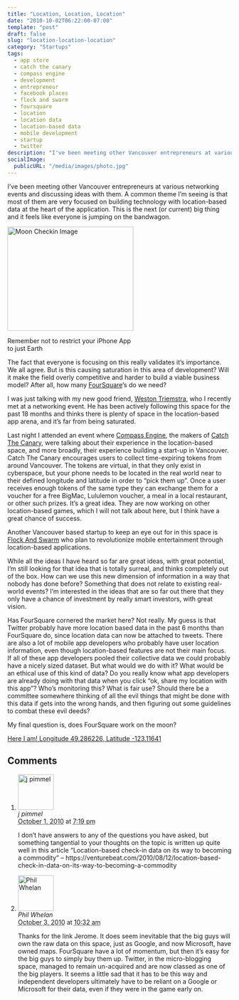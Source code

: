 ```yaml
---
title: "Location, Location, Location"
date: "2010-10-02T06:22:00-07:00"
template: "post"
draft: false
slug: "location-location-location"
category: "Startups"
tags:
  - app store
  - catch the canary
  - compass engine
  - development
  - entrepreneur
  - facebook places
  - flock and swarm
  - foursquare
  - location
  - location data
  - location-based data
  - mobile development
  - startup
  - twitter
description: "I've been meeting other Vancouver entrepreneurs at various networking events and discussing ideas with them. A common theme I'm seeing is that most of them are"
socialImage:
  publicURL: "/media/images/photo.jpg"
---
```

I’ve been meeting other Vancouver entrepreneurs at various networking events and discussing ideas with them. A common theme I’m seeing is that most of them are very focused on building technology with location-based data at the heart of the application. This is the next (or current) big thing and it feels like everyone is jumping on the bandwagon.

<div class="wp-caption alignleft" id="attachment_248" style="width: 293px">
<a href="https://www.flickr.com/photos/mikebaird/4137562706/">
<img alt="Moon Checkin Image" class="size-full wp-image-248" height="234" src="/media/images/2010/10/moon_checkin1.png" title="Waxing Gibbous Moon 69 Percent 26Nov2009 by mikebaird, on Flickr" width="283"/>
</a>
<p class="wp-caption-text">Remember not to restrict your iPhone App to just Earth</p>
</div>

The fact that everyone is focusing on this really validates it’s importance. We all agree. But is this causing saturation in this area of development? Will it make the field overly competitive and harder to build a viable business model? After all, how many [FourSquare](https://foursquare.com/)‘s do we need?

I was just talking with my new good friend,&nbsp;[Weston Triemstra](https://ca.linkedin.com/in/weston), who I recently met at a networking event. He has been actively following this space for the past 18 months and thinks there is plenty of space in the location-based app arena, and it’s far from being saturated.

Last night I attended an event where [Compass Engine](https://www.compassengine.com/), the makers of [Catch The Canary](https://www.compassengine.com/catchthecanary), were talking about their experience in the location-based space, and more broadly, their experience building a start-up in Vancouver. Catch The Canary encourages users to collect time-expiring tokens from around Vancouver. The tokens are virtual, in that they only exist in cyberspace, but your phone needs to be located in the real world near to their defined longitude and latitude in order to “pick them up”. Once a user receives enough tokens of the same type they can exchange them for a voucher for a free BigMac, Lululemon voucher, a meal in a local restaurant, or other such prizes. It’s a great idea. They are now working on other location-based games, which I will not talk about here, but I think have a great chance of success.

Another Vancouver based startup to keep an eye out for in this space is [Flock And Swarm](https://flockandswarm.com/) who plan to revolutionize mobile entertainment through location-based applications.

While all the ideas I have heard so far are great ideas, with great potential, I’m still looking for that idea that is totally surreal, and thinks completely out of the box. How can we use this new dimension of information in a way that nobody has done before? Something that does not relate to existing real-world events? I’m interested in the ideas that are so far out there that they only have a chance of investment by really smart investors, with great vision.

Has FourSquare cornered the market here? Not really. My guess is that Twitter probably have more location based data in the past 6 months than FourSquare do, since location data can now be attached to tweets. There are also a lot of mobile app developers who probably have user location information, even though location-based features are not their main focus. If all of these app developers pooled their collective data we could probably have a nicely sized dataset. But what would we do with it? What would be an ethical use of this kind of data? Do you really know what app developers are already doing with that data when you click “ok, share my location with this app”? Who’s monitoring this? What is fair use? Should there be a committee somewhere thinking of all the evil things that might be done with this data if gets into the wrong hands, and then figuring out some guidelines to combat these evil deeds?

My final question is, does FourSquare work on the moon?

[Here I am! Longitude 49.286226, Latitude -123.11641](https://goo.gl/maps/mXRZ)

## Comments

<div id="comments">
  <ol class="comment-list">
    <li id="comment-68" class="comment even thread-even depth-1 comment reader">
      <img alt="j pimmel" src="https://0.gravatar.com/avatar/ee986a99a41d8de0c52821cae0e00fd1?s=80&amp;d=https%3A%2F%2F0.gravatar.com%2Favatar%2Fad516503a11cd5ca435acc9bb6523536%3Fs%3D80&amp;r=PG" class="avatar avatar-80 photo" height="80" width="80" />
      <div class="comment-meta comment-meta-data">
        <div class="comment-author vcard">
          <cite class="fn">j pimmel</cite>
        </div>
        <!-- .comment-author .vcard -->
        <abbr class="comment-date" title="Friday, October 1st, 2010, 7:19 pm">October 1, 2010</abbr> at <abbr class="comment-time" title="Friday, October 1st, 2010, 7:19 pm">7:19 pm</abbr>
      </div>
      <div class="comment-text">
        <p>I don’t have answers to any of the questions you have asked, but something tangential to your thoughts on the topic is written up quite well in this article “Location-based check-in data on its way to becoming a commodity” – https://venturebeat.com/2010/08/12/location-based-check-in-data-on-its-way-to-becoming-a-commodity</p>
      </div>
      <!-- .comment-text -->
    </li>
    <!-- .comment -->
    <li id="comment-74" class="comment byuser comment-author-admin bypostauthor odd alt thread-odd thread-alt depth-1 comment role-administrator user-admin entry-author">
      <img alt="Phil Whelan" src="https://1.gravatar.com/avatar/5f357d996da96ccd36d3374e3728bf29?s=80&amp;d=https%3A%2F%2F1.gravatar.com%2Favatar%2Fad516503a11cd5ca435acc9bb6523536%3Fs%3D80&amp;r=PG" class="avatar avatar-80 photo" height="80" width="80" />
      <div class="comment-meta comment-meta-data">
        <div class="comment-author vcard">
          <cite class="fn" title="https://www.bigfastblog.com">Phil Whelan</cite>
        </div>
        <!-- .comment-author .vcard -->
        <abbr class="comment-date" title="Sunday, October 3rd, 2010, 10:32 am">October 3, 2010</abbr> at <abbr class="comment-time" title="Sunday, October 3rd, 2010, 10:32 am">10:32 am</abbr>
      </div>
      <div class="comment-text">
        <p>Thanks for the link Jerome. It does seem inevitable that the big guys will own the raw data on this space, just as Google, and now Microsoft, have owned maps. FourSquare have a lot of momentum, but then it’s easy for the big guys to simply buy them up. Twitter, in the micro-blogging space, managed to remain un-acquired and are now classed as one of the big players. It seems a little sad that it has to be this way and independent developers ultimately have to be reliant on a Google or Microsoft for their data, even if they were in the game early on.</p>
      </div>
      <!-- .comment-text -->
    </li>
    <!-- .comment -->
  </ol>
  <!-- .comment-list -->
</div>

